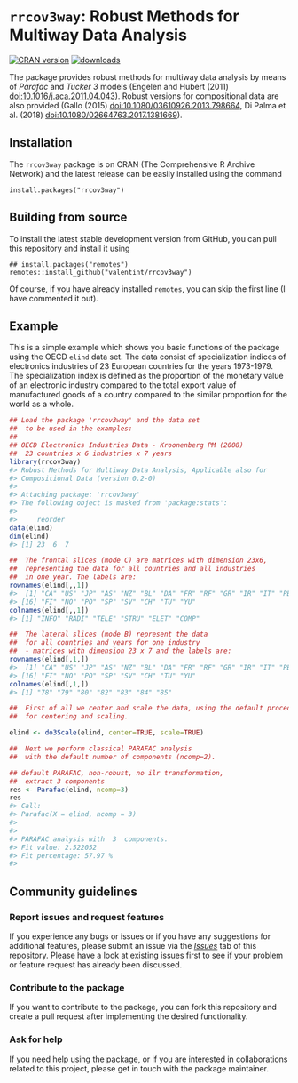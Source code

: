 
<!-- README.md is generated from README.Rmd. Please edit that file -->

# `rrcov3way`: Robust Methods for Multiway Data Analysis

[![CRAN
version](https://www.r-pkg.org/badges/version/rrcov3way)](https://cran.r-project.org/package=rrcov3way)
[![downloads](https://cranlogs.r-pkg.org/badges/rrcov3way)](https://cran.r-project.org/package=rrcov3way)

The package provides robust methods for multiway data analysis by means
of *Parafac* and *Tucker 3* models (Engelen and Hubert (2011)
<doi:10.1016/j.aca.2011.04.043>). Robust versions for compositional data
are also provided (Gallo (2015) <doi:10.1080/03610926.2013.798664>, Di
Palma et al. (2018) <doi:10.1080/02664763.2017.1381669>).

## Installation

The `rrcov3way` package is on CRAN (The Comprehensive R Archive Network)
and the latest release can be easily installed using the command

    install.packages("rrcov3way")

## Building from source

To install the latest stable development version from GitHub, you can
pull this repository and install it using

    ## install.packages("remotes")
    remotes::install_github("valentint/rrcov3way")

Of course, if you have already installed `remotes`, you can skip the
first line (I have commented it out).

## Example

This is a simple example which shows you basic functions of the package
using the OECD `elind` data set. The data consist of specialization
indices of electronics industries of 23 European countries for the years
1973-1979. The specialization index is defined as the proportion of the
monetary value of an electronic industry compared to the total export
value of manufactured goods of a country compared to the similar
proportion for the world as a whole.

``` r
## Load the package 'rrcov3way' and the data set
##  to be used in the examples:
##
## OECD Electronics Industries Data - Kroonenberg PM (2008)
##  23 countries x 6 industries x 7 years
library(rrcov3way)
#> Robust Methods for Multiway Data Analysis, Applicable also for
#> Compositional Data (version 0.2-0)
#> 
#> Attaching package: 'rrcov3way'
#> The following object is masked from 'package:stats':
#> 
#>     reorder
data(elind)
dim(elind)
#> [1] 23  6  7

##  The frontal slices (mode C) are matrices with dimension 23x6, 
##  representing the data for all countries and all industries 
##  in one year. The labels are:
rownames(elind[,,1])
#>  [1] "CA" "US" "JP" "AS" "NZ" "BL" "DA" "FR" "RF" "GR" "IR" "IT" "PB" "RU" "AU"
#> [16] "FI" "NO" "PO" "SP" "SV" "CH" "TU" "YU"
colnames(elind[,,1])
#> [1] "INFO" "RADI" "TELE" "STRU" "ELET" "COMP"

##  The lateral slices (mode B) represent the data
##  for all countries and years for one industry
##  - matrices with dimension 23 x 7 and the labels are:
rownames(elind[,1,])
#>  [1] "CA" "US" "JP" "AS" "NZ" "BL" "DA" "FR" "RF" "GR" "IR" "IT" "PB" "RU" "AU"
#> [16] "FI" "NO" "PO" "SP" "SV" "CH" "TU" "YU"
colnames(elind[,1,])
#> [1] "78" "79" "80" "82" "83" "84" "85"

##  First of all we center and scale the data, using the default procedures 
##  for centering and scaling.

elind <- do3Scale(elind, center=TRUE, scale=TRUE)

##  Next we perform classical PARAFAC analysis 
##  with the default number of components (ncomp=2).

## default PARAFAC, non-robust, no ilr transformation,
##  extract 3 components
res <- Parafac(elind, ncomp=3)
res
#> Call:
#> Parafac(X = elind, ncomp = 3)
#> 
#> 
#> PARAFAC analysis with  3  components.
#> Fit value: 2.522052 
#> Fit percentage: 57.97 %
#> 
```

## Community guidelines

### Report issues and request features

If you experience any bugs or issues or if you have any suggestions for
additional features, please submit an issue via the
[*Issues*](https://github.com/valentint/rrcov3way/issues) tab of this
repository. Please have a look at existing issues first to see if your
problem or feature request has already been discussed.

### Contribute to the package

If you want to contribute to the package, you can fork this repository
and create a pull request after implementing the desired functionality.

### Ask for help

If you need help using the package, or if you are interested in
collaborations related to this project, please get in touch with the
package maintainer.
